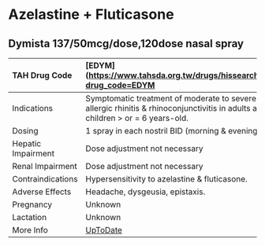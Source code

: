 # Azelastine + Fluticasone

## Dymista 137/50mcg/dose,120dose nasal spray

| TAH Drug Code      | [EDYM](https://www.tahsda.org.tw/drugs/hissearch.php?drug_code=EDYM                                                            |
|:-------------------|:-------------------------------------------------------------------------------------------------------------------------------|
| Indications        | Symptomatic treatment of moderate to severe allergic rhinitis & rhinoconjunctivitis in adults and children > or = 6 years-old. |
| Dosing             | 1 spray in each nostril BID (morning & evening).                                                                               |
| Hepatic Impairment | Dose adjustment not necessary                                                                                                  |
| Renal Impairment   | Dose adjustment not necessary                                                                                                  |
| Contraindications  | Hypersensitivity to azelastine & fluticasone.                                                                                  |
| Adverse Effects    | Headache, dysgeusia, epistaxis.                                                                                                |
| Pregnancy          | Unknown                                                                                                                        |
| Lactation          | Unknown                                                                                                                        |
| More Info          | [UpToDate](https://www.uptodate.com/contents/azelastine-and-fluticasone-drug-information)                                      |

